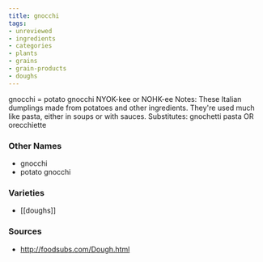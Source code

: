 ```yaml
---
title: gnocchi
tags:
- unreviewed
- ingredients
- categories
- plants
- grains
- grain-products
- doughs
---
```

gnocchi = potato gnocchi NYOK-kee or NOHK-ee Notes: These Italian dumplings made from potatoes and other ingredients. They're used much like pasta, either in soups or with sauces. Substitutes: gnochetti pasta OR orecchiette

### Other Names

* gnocchi
* potato gnocchi

### Varieties

* [[doughs]]

### Sources
* http://foodsubs.com/Dough.html
